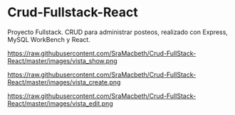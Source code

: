 # Crud-Fullstack-React

Proyecto Fullstack. CRUD para administrar posteos, realizado con Express, MySQL WorkBench y React.

https://raw.githubusercontent.com/SraMacbeth/Crud-FullStack-React/master/images/vista_show.png

https://raw.githubusercontent.com/SraMacbeth/Crud-FullStack-React/master/images/vista_create.png

https://raw.githubusercontent.com/SraMacbeth/Crud-FullStack-React/master/images/vista_edit.png
